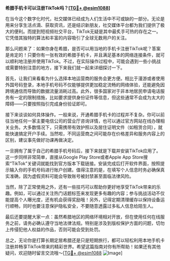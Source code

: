 **希腊手机卡可以注册TikTok吗？[[TG💪+ @esim1088](https://t.me/s/esim1088)]**

在当今这个数字化时代，社交媒体已经成为人们生活中不可或缺的一部分。无论是用来分享生活点滴、获取资讯，还是结识新朋友，社交媒体平台都为我们提供了极大的便利。而提到短视频社交平台，TikTok无疑是其中最炙手可热的存在之一。它凭借其独特的算法和丰富的内容吸引了全球无数用户的关注。

那么问题来了：如果你身在希腊，是否可以用当地的手机卡注册TikTok呢？答案是肯定的！只要你有一张有效的希腊手机卡，并且满足基本的网络连接条件，就可以顺利地注册并使用TikTok。不过，在实际操作过程中，可能会遇到一些小挑战或需要特别注意的地方，接下来我们就一起来详细探讨一下。

首先，让我们来看看为什么选择本地运营商的服务会更方便。相比于漫游或者使用外国号码登录，本地手机号码不仅能够提供更加稳定流畅的网络体验，还能避免因跨境通信而导致的数据流量消耗过高。此外，很多国家对于非本地居民申请电话服务有一定的限制措施，比如要求提供身份证件等信息，但这些通常不会成为太大的障碍——只要按照指引完成身份验证即可。

接下来谈谈如何具体操作。一般来说，开通希腊手机卡的过程并不复杂。你可以前往当地任何一家主要电信公司的营业厅咨询详情，也可以通过官方网站在线办理相关业务。大多数情况下，只需携带有效护照以及居住证明文件（如租赁合同），就能快速搞定开户手续。当然啦，不同运营商之间可能存在价格差异和服务内容上的区别，建议事先做好功课再做决定。

一旦拥有了属于自己的希腊手机号码后，接下来就是下载并安装TikTok应用了。这一步同样非常简单，直接从Google Play Store或者Apple App Store搜索“TikTok”关键词就能找到官方版本下载链接。安装完成后打开软件界面，按照提示输入你的手机号码进行账户创建。值得注意的是，在填写个人信息时务必确保真实准确，因为虚假资料可能会导致账号被封禁甚至面临法律风险。

当然，除了正常使用之外，还有一些技巧可以帮助你更好地享受TikTok带来的乐趣。例如，可以通过关注热门话题标签来发现更多有趣的内容；参与挑战活动不仅能提高个人曝光度，还有机会获得奖励哦！另外，记得定期清理缓存以保持设备运行顺畅，同时也要注意保护隐私安全，不要随意透露过多私人信息给陌生人。

最后还要提醒大家一点：虽然希腊地区的网络环境相对开放，但在使用任何在线服务之前，请务必确认遵守当地法律法规。特别是涉及到版权保护方面的问题，切勿上传侵犯他人权益的作品，否则可能会受到处罚。

总之，无论你是打算长期定居希腊还是只是短期旅行，都可以轻松利用本地手机卡注册并畅享TikTok带来的精彩世界。希望这篇指南对你有所帮助！如果还有其他疑问，欢迎随时留言交流哦～[[TG💪+ @esim1088](https://t.me/s/esim1088) ![Image](https://i.postimg.cc/4NQfJmqS/Snipaste-2025-05-13-00-14-12.png)]